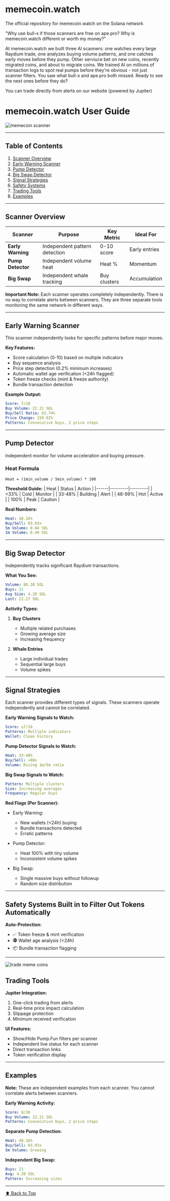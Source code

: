 # memecoin.watch
The official repository for memecoin.watch on the Solana network

"Why use bull-x if those scanners are free on ape.pro? Why is memecoin.watch different or worth my money?"

At memecoin.watch we built three AI scanners: one watches every large Raydium trade, one analyzes buying volume patterns, and one catches early moves before they pump. Other serviuce bet on new coins, recently migrated coins, and about to migrate coins. We trained AI on millions of transaction logs to spot real pumps before they're obvious - not just scanner filters. You saw what bull-x and ape.pro both missed. Ready to see the next ones before they do?

You can trade directly from alerts on our website (powered by Jupiter)

# memecoin.watch User Guide
![memecoin scanner](https://github.com/user-attachments/assets/b3a83299-736f-4ff4-8ba6-02cf8206ae2c)

---
## Table of Contents  
1. [Scanner Overview](#scanner-overview)  
2. [Early Warning Scanner](#early-warning-scanner)  
3. [Pump Detector](#pump-detector)  
4. [Big Swap Detector](#big-swap-detector)  
5. [Signal Strategies](#signal-strategies)  
6. [Safety Systems](#safety-systems)  
7. [Trading Tools](#trading-tools)  
8. [Examples](#examples)  

---
## Scanner Overview 
| Scanner | Purpose | Key Metric | Ideal For |
|---------|---------|------------|-----------|
| **Early Warning** | Independent pattern detection | 0-10 score | Early entries |
| **Pump Detector** | Independent volume heat | Heat % | Momentum |
| **Big Swap** | Independent whale tracking | Buy clusters | Accumulation |

**Important Note:** Each scanner operates completely independently. There is no way to correlate alerts between scanners. They are three separate tools monitoring the same network in different ways.

---
## Early Warning Scanner
This scanner independently looks for specific patterns before major moves.

**Key Features:**
- Score calculation (0-10) based on multiple indicators
- Buy sequence analysis
- Price step detection (0.2% minimum increases)
- Automatic wallet age verification (<24h flagged)
- Token freeze checks (mint & freeze authority)
- Bundle transaction detection

**Example Output:**
```yaml
Score: 7/10
Buy Volume: 22.21 SOL
Buy/Sell Ratio: 93.74%
Price Change: 159.92%
Patterns: Consecutive buys, 2 price steps
```

---
## Pump Detector
Independent monitor for volume acceleration and buying pressure.

### Heat Formula  
`Heat = (1min_volume / 5min_volume) * 100`

**Threshold Guide:**
| Heat | Status | Action |
|------|---------|---------|
| <33% | Cold | Monitor |
| 33-48% | Building | Alert |
| 48-99% | Hot | Active |
| 100% | Peak | Caution |

**Real Numbers:**
```yaml
Heat: 48.16%
Buy/Sell: 83.93x
5m Volume: 0.84 SOL
1m Volume: 0.40 SOL
```

---
## Big Swap Detector
Independently tracks significant Raydium transactions.

**What You See:**
```yaml
Volume: 88.30 SOL
Buys: 21
Avg Size: 4.20 SOL
Last: 22.27 SOL
```

**Activity Types:**
1. **Buy Clusters**
   - Multiple related purchases
   - Growing average size
   - Increasing frequency

2. **Whale Entries**
   - Large individual trades
   - Sequential large buys
   - Volume spikes

---

## Signal Strategies
Each scanner provides different types of signals. These scanners operate independently and cannot be correlated.

**Early Warning Signals to Watch:**
```yaml
Score: ≥7/10
Patterns: Multiple indicators
Wallet: Clean history
```

**Pump Detector Signals to Watch:**
```yaml
Heat: 33-48%
Buy/Sell: >80x
Volume: Rising 1m/5m ratio
```

**Big Swap Signals to Watch:**
```yaml
Pattern: Multiple clusters
Size: Increasing averages
Frequency: Regular buys
```

**Red Flags (Per Scanner):**
- Early Warning:
  - New wallets (<24h) buying
  - Bundle transactions detected
  - Erratic patterns

- Pump Detector:
  - Heat 100% with tiny volume
  - Inconsistent volume spikes

- Big Swap:
  - Single massive buys without followup
  - Random size distribution

---
## Safety Systems Built in to Filter Out Tokens Automatically
**Auto-Protection:**
- ✅ Token freeze & mint verification
- 🕵️ Wallet age analysis (<24h)
- 📦 Bundle transaction flagging

---
![trade meme coins](https://github.com/user-attachments/assets/a5dd1501-dd8d-42de-8ffd-65cc4035667f)

## Trading Tools
**Jupiter Integration:**
1. One-click trading from alerts
2. Real-time price impact calculation
3. Slippage protection
4. Minimum received verification

**UI Features:**
- Show/Hide Pump.Fun filters per scanner
- Independent live status for each scanner
- Direct transaction links
- Token verification display

---
## Examples
**Note:** These are independent examples from each scanner. You cannot correlate alerts between scanners.

**Early Warning Activity:**
```yaml
Score: 8/10
Buy Volume: 22.21 SOL
Patterns: Consecutive buys, 2 price steps
```

**Separate Pump Detection:**
```yaml
Heat: 48.16%
Buy/Sell: 83.93x
5m Volume: Growing
```

**Independent Big Swap:**
```yaml
Buys: 21
Avg: 4.20 SOL
Pattern: Increasing sizes
```

---
[⬆ Back to Top](#memecoinwatch-user-guide)
